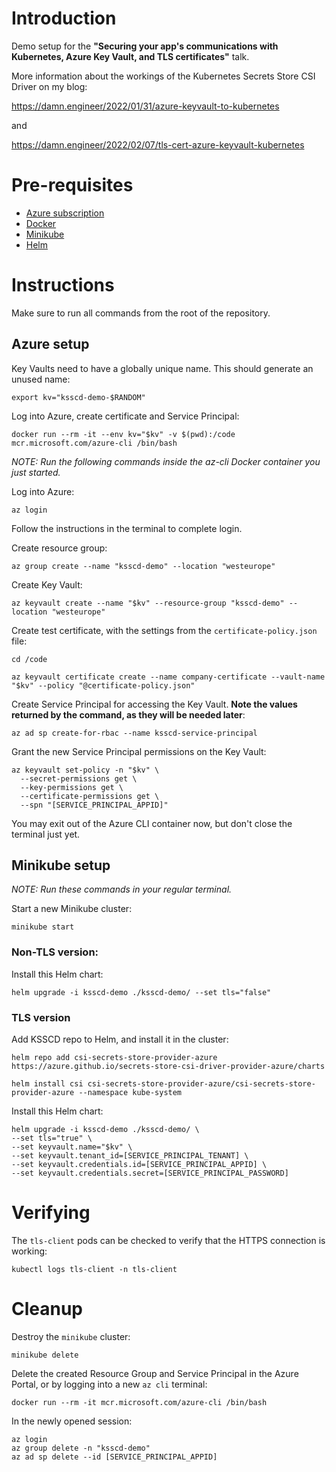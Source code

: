 # Introduction
Demo setup for the **"Securing your app's communications with Kubernetes, Azure Key Vault, and TLS certificates"** talk.

More information about the workings of the Kubernetes Secrets Store CSI Driver on my blog:

https://damn.engineer/2022/01/31/azure-keyvault-to-kubernetes

and

https://damn.engineer/2022/02/07/tls-cert-azure-keyvault-kubernetes

# Pre-requisites
* [Azure subscription](https://azure.microsoft.com/en-us/free/)
* [Docker](https://docs.docker.com/get-docker/)
* [Minikube](https://minikube.sigs.k8s.io/docs/start/)
* [Helm](https://helm.sh/docs/intro/install/)

# Instructions
Make sure to run all commands from the root of the repository.

## Azure setup
Key Vaults need to have a globally unique name. This should generate an unused name:
```
export kv="ksscd-demo-$RANDOM"
```
Log into Azure, create certificate and Service Principal:
```
docker run --rm -it --env kv="$kv" -v $(pwd):/code mcr.microsoft.com/azure-cli /bin/bash
```

*NOTE: Run the following commands inside the az-cli Docker container you just started.*

Log into Azure:
```
az login
```
Follow the instructions in the terminal to complete login.

Create resource group:
```
az group create --name "ksscd-demo" --location "westeurope"
```

Create Key Vault:
```
az keyvault create --name "$kv" --resource-group "ksscd-demo" --location "westeurope"
```

Create test certificate, with the settings from the `certificate-policy.json` file:
```
cd /code

az keyvault certificate create --name company-certificate --vault-name "$kv" --policy "@certificate-policy.json"
```

Create Service Principal for accessing the Key Vault. **Note the values returned by the command, as they will be needed later**:
```
az ad sp create-for-rbac --name ksscd-service-principal
```

Grant the new Service Principal permissions on the Key Vault:
```
az keyvault set-policy -n "$kv" \
  --secret-permissions get \
  --key-permissions get \
  --certificate-permissions get \
  --spn "[SERVICE_PRINCIPAL_APPID]"
```

You may exit out of the Azure CLI container now, but don't close the terminal just yet.

## Minikube setup
*NOTE: Run these commands in your regular terminal.*

Start a new Minikube cluster:
```
minikube start
```

### Non-TLS version:
Install this Helm chart:
```
helm upgrade -i ksscd-demo ./ksscd-demo/ --set tls="false"
```

### TLS version
Add KSSCD repo to Helm, and install it in the cluster:
```
helm repo add csi-secrets-store-provider-azure https://azure.github.io/secrets-store-csi-driver-provider-azure/charts

helm install csi csi-secrets-store-provider-azure/csi-secrets-store-provider-azure --namespace kube-system
```

Install this Helm chart:
```
helm upgrade -i ksscd-demo ./ksscd-demo/ \
--set tls="true" \
--set keyvault.name="$kv" \
--set keyvault.tenant_id=[SERVICE_PRINCIPAL_TENANT] \
--set keyvault.credentials.id=[SERVICE_PRINCIPAL_APPID] \
--set keyvault.credentials.secret=[SERVICE_PRINCIPAL_PASSWORD]
```

# Verifying
The `tls-client` pods can be checked to verify that the HTTPS connection is working:
```
kubectl logs tls-client -n tls-client
```

# Cleanup
Destroy the `minikube` cluster:
```
minikube delete
```

Delete the created Resource Group and Service Principal in the Azure Portal, or by logging into a new `az cli` terminal:
```
docker run --rm -it mcr.microsoft.com/azure-cli /bin/bash
```
In the newly opened session:
```
az login
az group delete -n "ksscd-demo"
az ad sp delete --id [SERVICE_PRINCIPAL_APPID]
```
